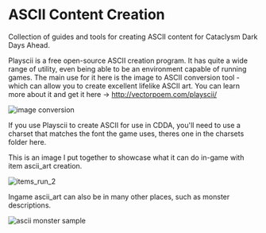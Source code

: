 
# ASCII Content Creation

Collection of guides and tools for creating ASCII content for Cataclysm Dark Days Ahead.

Playscii is a free open-source ASCII creation program.  It has quite a wide range of utility, even being able to be an environment capable of running games.
The main use for it here is the image to ASCII conversion tool - which can allow you to create excellent lifelike ASCII art.  You can learn more about it and get it here -> http://vectorpoem.com/playscii/

![image conversion](https://user-images.githubusercontent.com/34361592/227777127-b944dc55-639d-4fec-81d6-b2dc19510e19.png)

If you use Playscii to create ASCII for use in CDDA, you'll need to use a charset that matches the font the game uses, theres one in the charsets folder here.

This is an image I put together to showcase what it can do in-game with item ascii_art creation.

![items_run_2](https://user-images.githubusercontent.com/34361592/227777227-3f9a9f1f-23d3-4f75-bc5e-d0a8753d1d54.jpg)

Ingame ascii_art can also be in many other places, such as monster descriptions.

![ascii monster sample](https://user-images.githubusercontent.com/34361592/227777247-0021212b-20d1-4e23-9308-cbaf4f0a64bf.jpg)
